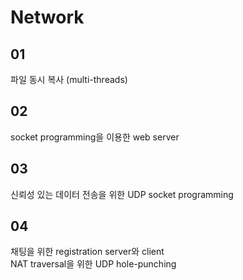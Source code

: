 # Network
   
## 01
파일 동시 복사 (multi-threads)   
   
## 02
socket programming을 이용한 web server   
   
## 03
신뢰성 있는 데이터 전송을 위한 UDP socket programming   
   
## 04
채팅을 위한 registration server와 client     
NAT traversal을 위한 UDP hole-punching
